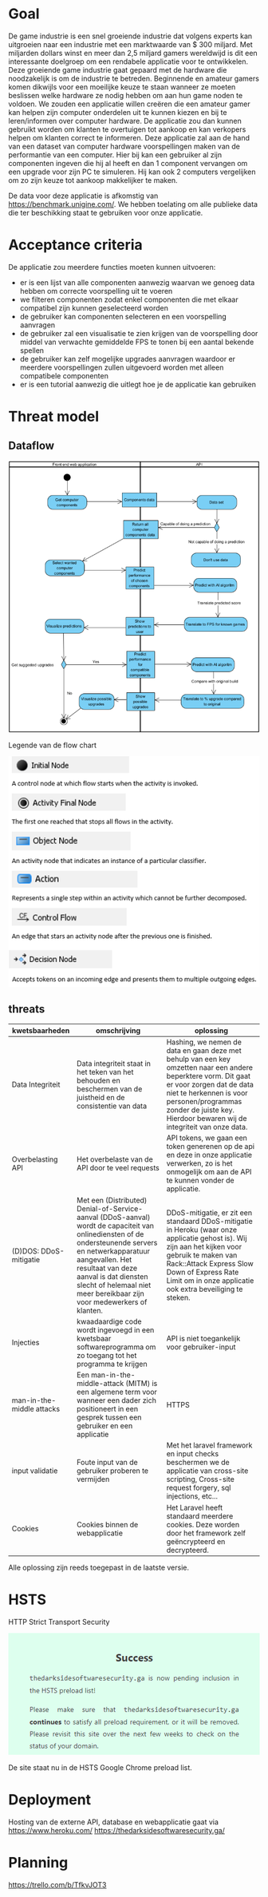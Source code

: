 
# Goal
De game industrie is een snel groeiende industrie dat volgens experts kan uitgroeien naar een industrie met een marktwaarde van $ 300 miljard. Met miljarden dollars winst en meer dan 2,5
miljard gamers wereldwijd is dit een interessante doelgroep om een rendabele applicatie voor te ontwikkelen. Deze groeiende game industrie gaat gepaard met de hardware die noodzakelijk is om de industrie te betreden. Beginnende en amateur gamers komen dikwijls voor een moeilijke keuze te staan wanneer ze moeten beslissen welke hardware ze nodig hebben om aan hun game noden te voldoen. We zouden een applicatie willen creëren die een amateur gamer kan helpen zijn computer onderdelen uit te kunnen kiezen en bij te leren/informen over computer hardware. De applicatie zou dan kunnen gebruikt worden om klanten te overtuigen tot aankoop en kan verkopers helpen om klanten correct te informeren. Deze applicatie zal aan de hand van een dataset van computer hardware voorspellingen maken van de performantie van een computer. Hier bij kan een gebruiker al zijn componenten ingeven die hij al heeft en dan 1 component vervangen om een upgrade voor zijn PC te simuleren. Hij kan ook 2 computers vergelijken om zo zijn keuze tot aankoop makkelijker te maken. 

De data voor deze applicatie is afkomstig van https://benchmark.unigine.com/. We hebben toelating om alle publieke data die ter beschikking staat te gebruiken voor onze applicatie.

# Acceptance criteria
De applicatie zou meerdere functies moeten kunnen uitvoeren:
- er is een lijst van alle componenten aanwezig waarvan we genoeg data hebben om correcte voorspelling uit te voeren
- we filteren componenten zodat enkel componenten die met elkaar compatibel zijn kunnen geselecteerd worden
- de gebruiker kan componenten selecteren en een voorspelling aanvragen
- de gebruiker zal een visualisatie te zien krijgen van de voorspelling door middel van verwachte gemiddelde FPS te tonen bij een aantal bekende spellen
- de gebruiker kan zelf mogelijke upgrades aanvragen waardoor er meerdere voorspellingen zullen uitgevoerd worden met alleen compatibele componenten
- er is een tutorial aanwezig die uitlegt hoe je de applicatie kan gebruiken

# Threat model

## Dataflow

<img src="Flow_chart.png"/>

Legende van de flow chart

<img src="Flow_chart_definitions.png"/>


## threats

| kwetsbaarheden  | omschrijving | oplossing |
| ------------- | ------------- |------------- 
| Data Integriteit  | Data integriteit staat in het teken van het behouden en beschermen van de juistheid en de consistentie van data  | Hashing, we nemen de data en gaan deze met behulp van een key omzetten naar een andere beperktere vorm. Dit gaat er voor zorgen dat de data niet te herkennen is voor personen/programmas zonder de juiste key. Hierdoor bewaren wij de integriteit van onze data. |
| Overbelasting API  | Het overbelaste van de API door te veel requests  | API tokens, we gaan een token generenen op de api en deze in onze applicatie verwerken, zo is het onmogelijk om aan de API te kunnen vonder de applicatie.  |
| (D)DOS: DDoS-mitigatie | Met een (Distributed) Denial-of-Service-aanval (DDoS-aanval) wordt de capaciteit van onlinediensten of de ondersteunende servers en netwerkapparatuur aangevallen. Het resultaat van deze aanval is dat diensten slecht of helemaal niet meer bereikbaar zijn voor medewerkers of klanten.  | DDoS-mitigatie, er zit een standaard DDoS-mitigatie in Heroku (waar onze applicatie gehost is). Wij zijn aan het kijken voor gebruik te maken van Rack::Attack Express Slow Down of Express Rate Limit om in onze applicatie ook extra beveiliging te steken.  |
| Injecties  | kwaadaardige code wordt ingevoegd in een kwetsbaar softwareprogramma om zo toegang tot het programma te krijgen  | API is niet toegankelijk voor gebruiker-input |
| man-in-the-middle attacks  | Een man-in-the-middle-attack (MITM) is een algemene term voor wanneer een dader zich positioneert in een gesprek tussen een gebruiker en een applicatie  | HTTPS |
| input validatie | Foute input van de gebruiker proberen te vermijden | Met het laravel framework en input checks beschermen we de applicatie van cross-site scripting, Cross-site request forgery, sql injections, etc...   |
| Cookies | Cookies binnen de webapplicatie | Het Laravel heeft standaard meerdere cookies. Deze worden door het framework zelf geëncrypteerd en decrypteerd. |

Alle oplossing zijn reeds toegepast in de laatste versie.

# HSTS
HTTP Strict Transport Security

<img src="HSTS_Preload_List.png"/>

De site staat nu in de HSTS Google Chrome preload list. 

# Deployment
Hosting van de externe API, database en webapplicatie gaat via https://www.heroku.com/
https://thedarksidesoftwaresecurity.ga/

# Planning
https://trello.com/b/TfkvJOT3
